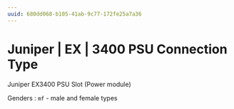 ```yaml
---
uuid: 680dd068-b105-41ab-9c77-172fe25a7a36
---
```

# Juniper | EX | 3400 PSU Connection Type

Juniper EX3400 PSU Slot (Power module)

Genders
: `mf` - male and female types
